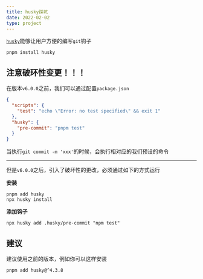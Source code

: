 ```yaml
---
title: husky踩坑
date: 2022-02-02
type: project
---
```


[`husky`](https://github.com/typicode/husky)能够让用户方便的编写`git`钩子

```shell
pnpm install husky
```

## 注意破环性变更！！！

在版本`v6.0.0`之前，我们可以通过配置`package.json`

```json
{
  "scripts": {
    "test": "echo \"Error: no test specified\" && exit 1"
  },
  "husky": {
    "pre-commit": "pnpm test"
  }
}
```

当执行`git commit -m 'xxx'`的时候，会执行相对应的我们预设的命令

***

但是`v6.0.0`之后，引入了破坏性的更改，必须通过如下的方式运行

**安装**

```shell
pnpm add husky
npx husky install
```

**添加钩子**

```shell
npx husky add .husky/pre-commit "npm test"
```

## 建议

建议使用之前的版本，例如你可以这样安装

```shell
pnpm add husky@^4.3.8
```